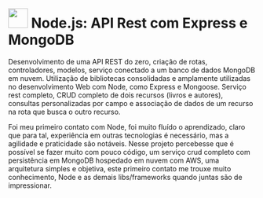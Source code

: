 # <img src="https://www.alura.com.br/assets/api/cursos/nodejs-api-rest-express-mongodb.svg" width="40"> Node.js: API Rest com Express e MongoDB 

Desenvolvimento de uma API REST do zero, criação de rotas, controladores, modelos, serviço conectado a um banco de dados MongoDB em nuvem. Utilização de bibliotecas consolidadas e amplamente utilizadas no desenvolvimento Web com Node, como Express e Mongoose. Serviço rest completo, CRUD completo de dois recursos (livros e autores), consultas personalizadas por campo e associação de dados de um recurso na rota que busca o outro recurso.

Foi meu primeiro contato com Node, foi muito fluído o aprendizado, claro que para tal, experiência em outras tecnologias é necessário, mas a agilidade e praticidade são notáveis. Nesse projeto percebesse que é possível se fazer muito com pouco código, um serviço crud completo com persistência em MongoDB hospedado em nuvem com AWS, uma arquitetura simples e objetiva, este primeiro contato me trouxe muito conhecimento, Node e as demais libs/frameworks quando juntas são de impressionar.
